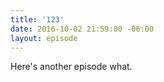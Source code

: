 ```yaml
---
title: '123'
date: 2016-10-02 21:59:00 -06:00
layout: episode
---
```


Here's another episode what.
